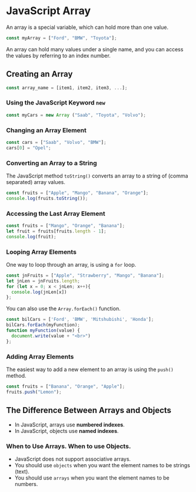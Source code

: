# JavaScript Array
An array is a special variable, which can hold more than one value.
```js
const myArray = ["Ford", "BMW", "Toyota"];
```
An array can hold many values under a single name, and you can access the values by referring to an index number.

## Creating an Array
```js
const array_name = [item1, item2, item3, ...];
```
### Using the JavaScript Keyword `new`
```js
const myCars = new Array ("Saab", "Toyota", "Volvo");
```
### Changing an Array Element 
```js
const cars = ["Saab", "Volvo", "BMW"];
cars[0] = "Opel";
```
### Converting an Array to a String
The JavaScript method `toString()` converts an array to a string of (comma separated) array values.
```js
const fruits = ["Apple", "Mango", "Banana", "Orange"];
console.log(fruits.toString());
```
### Accessing the Last Array Element
```js
const fruits = ["Mango", "Orange", "Banana"];
let fruit = fruits[fruits.length - 1];
console.log(fruit);
```

### Looping Array Elements
One way to loop through an array, is using a `for` loop.
```js
const jnFruits = ["Apple", "Strawberry", "Mango", "Banana"];
let jnLen = jnFruits.length;
for (let x = 0; x < jnLen; x++){
  console.log(jnLen[x])
};
```
You can also use the `Array.forEach()` function.
```js
const bilCars = ['Ford', 'BMW', 'Mitshubishi', 'Honda'];
bilCars.forEach(myFunction);
function myFunction(value) {
  document.write(value + "<br>")
};
```

### Adding Array Elements
The easiest way to add a new element to an array is using the `push()` method.
```js
const fruits = ["Banana", "Orange", "Apple"];
fruits.push("Lemon");
```

## The Difference Between Arrays and Objects
* In JavaScript, arrays use **numbered indexes**.  
* In JavaScript, objects use **named indexes**.

### When to Use Arrays. When to use Objects.
* JavaScript does not support associative arrays.
* You should use `objects` when you want the element names to be strings (text).
* You should use `arrays` when you want the element names to be numbers.

